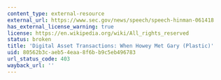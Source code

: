 ```yaml
---
content_type: external-resource
external_url: https://www.sec.gov/news/speech/speech-hinman-061418
has_external_license_warning: true
license: https://en.wikipedia.org/wiki/All_rights_reserved
status: broken
title: 'Digital Asset Transactions: When Howey Met Gary (Plastic)'
uid: 80562b3c-aeb5-4eaa-8f6b-b9c5eb496783
url_status_code: 403
wayback_url: ''
---
```

